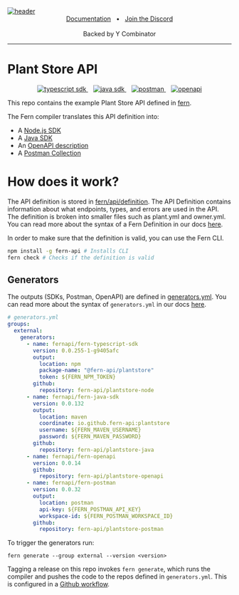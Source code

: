 <a href="https://www.buildwithfern.com/docs/intro">
  <img src="https://github.com/fern-api/fern/blob/main/header.png" alt="header" />
</a>

<div align="center">
  <a href="https://www.buildwithfern.com/docs" alt="documentation">Documentation</a>
  <span>&nbsp;&nbsp;•&nbsp;&nbsp;</span>
  <a href="https://discord.com/invite/JkkXumPzcG" alt="discord">Join the Discord</a>
</div>

<br />

<div align="center">
Backed by Y Combinator
</div>

---

# Plant Store API

<div align="center">
    <a href="https://www.npmjs.com/package/@fern-api/plantstore">
        <img src="https://img.shields.io/npm/v/@fern-api/plantstore?style=flat-square" alt="typescript sdk" />
    </a>
    &nbsp;&nbsp;
    <a href="#">
        <img src="https://img.shields.io/maven-central/v/io.github.fern-api/plantstore?style=flat-square" alt="java sdk" />
    </a>
    &nbsp;&nbsp;
    <a href="https://www.postman.com/fern-api/workspace/fern-plantstore">
        <img src="https://img.shields.io/badge/Postman-Collection-orange?style=flat-square" alt="postman" />
    </a>
    &nbsp;&nbsp;
    <a href="https://github.com/fern-api/plantstore-openapi">
        <img src="https://img.shields.io/badge/OpenAPI-3.1-blue?style=flat-square" alt="openapi" />
    </a>
</div>

This repo contains the example Plant Store API defined in [fern](https://github.com/fern-api/fern).

The Fern compiler translates this API definition into:

- A [Node.js SDK](https://github.com/fern-api/plantstore-node)
- A [Java SDK](https://github.com/fern-api/plantstore-java)
- An [OpenAPI description](https://github.com/fern-api/plantstore-openapi)
- A [Postman Collection](https://github.com/fern-api/plantstore-postman)

# How does it work?

The API definition is stored in [fern/api/definition](fern/api/definition). The
API Definition contains information about what endpoints, types, and errors are
used in the API. The definition is broken into smaller files such as plant.yml
and owner.yml. You can read more about the syntax of a Fern Definition in our
docs [here](https://www.buildwithfern.com/docs/definition).

In order to make sure that the definition is valid, you can use the Fern CLI.

```bash
npm install -g fern-api # Installs CLI
fern check # Checks if the definition is valid
```

## Generators

The outputs (SDKs, Postman, OpenAPI) are defined in
[generators.yml](fern/api/generators.yml). You can read more about
the syntax of `generators.yml` in our docs
[here](https://www.buildwithfern.com/docs/compiler/generate#generators-yml).

```yaml
# generators.yml
groups:
  external:
    generators:
      - name: fernapi/fern-typescript-sdk
        version: 0.0.255-1-g9405afc
        output:
          location: npm
          package-name: "@fern-api/plantstore"
          token: ${FERN_NPM_TOKEN}
        github:
          repository: fern-api/plantstore-node
      - name: fernapi/fern-java-sdk
        version: 0.0.132
        output:
          location: maven
          coordinate: io.github.fern-api:plantstore
          username: ${FERN_MAVEN_USERNAME}
          password: ${FERN_MAVEN_PASSWORD}
        github:
          repository: fern-api/plantstore-java
      - name: fernapi/fern-openapi
        version: 0.0.14
        github:
          repository: fern-api/plantstore-openapi
      - name: fernapi/fern-postman
        version: 0.0.32
        output:
          location: postman
          api-key: ${FERN_POSTMAN_API_KEY}
          workspace-id: ${FERN_POSTMAN_WORKSPACE_ID}
        github:
          repository: fern-api/plantstore-postman
```

To trigger the generators run:

```
fern generate --group external --version <version>
```

Tagging a release on this repo invokes `fern generate`, which runs the compiler
and pushes the code to the repos defined in `generators.yml`. This is configured
in a [Github workflow](https://github.com/fern-api/plantstore-api/blob/main/.github/workflows/ci.yml).

